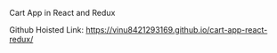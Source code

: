 Cart App in React and Redux

Github Hoisted Link: https://vinu8421293169.github.io/cart-app-react-redux/

